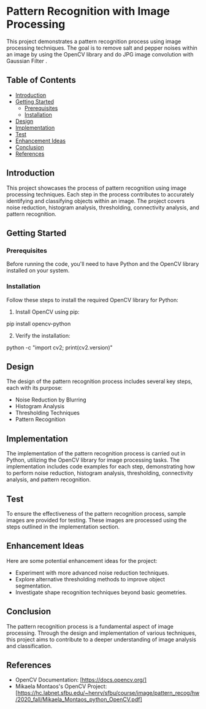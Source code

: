 # Pattern Recognition with Image Processing

This project demonstrates a pattern recognition process using image processing techniques. The goal is to remove salt and pepper noises within an image by using the OpenCV library and do JPG image convolution with Gaussian Filter .

## Table of Contents

- [Introduction](#introduction)
- [Getting Started](#getting-started)
  - [Prerequisites](#prerequisites)
  - [Installation](#installation)
- [Design](#design)
- [Implementation](#implementation)
- [Test](#test)
- [Enhancement Ideas](#enhancement-ideas)
- [Conclusion](#conclusion)
- [References](#references)

## Introduction

This project showcases the process of pattern recognition using image processing techniques. Each step in the process contributes to accurately identifying and classifying objects within an image. The project covers noise reduction, histogram analysis, thresholding, connectivity analysis, and pattern recognition.

## Getting Started

### Prerequisites

Before running the code, you'll need to have Python and the OpenCV library installed on your system.

### Installation

Follow these steps to install the required OpenCV library for Python:

1. Install OpenCV using pip:

pip install opencv-python


2. Verify the installation:

python -c "import cv2; print(cv2.version)"

## Design

The design of the pattern recognition process includes several key steps, each with its purpose:
- Noise Reduction by Blurring
- Histogram Analysis
- Thresholding Techniques
- Pattern Recognition

## Implementation

The implementation of the pattern recognition process is carried out in Python, utilizing the OpenCV library for image processing tasks. The implementation includes code examples for each step, demonstrating how to perform noise reduction, histogram analysis, thresholding, connectivity analysis, and pattern recognition.

## Test

To ensure the effectiveness of the pattern recognition process, sample images are provided for testing. These images are processed using the steps outlined in the implementation section.

## Enhancement Ideas

Here are some potential enhancement ideas for the project:
- Experiment with more advanced noise reduction techniques.
- Explore alternative thresholding methods to improve object segmentation.
- Investigate shape recognition techniques beyond basic geometries.

## Conclusion

The pattern recognition process is a fundamental aspect of image processing. Through the design and implementation of various techniques, this project aims to contribute to a deeper understanding of image analysis and classification.



## References

- OpenCV Documentation: [https://docs.opencv.org/]
- Mikaela Montaos's OpenCV Project: [https://hc.labnet.sfbu.edu/~henry/sfbu/course/image/pattern_recog/hw/2020_fall/Mikaela_Montaos_python_OpenCV.pdf]
